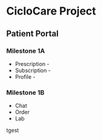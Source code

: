 # CicloCare Project 
## Patient Portal
### Milestone 1A
* Prescription -
* Subscription  -
* Profile - 

### Milestone 1B
- Chat 
- Order 
- Lab

tgest